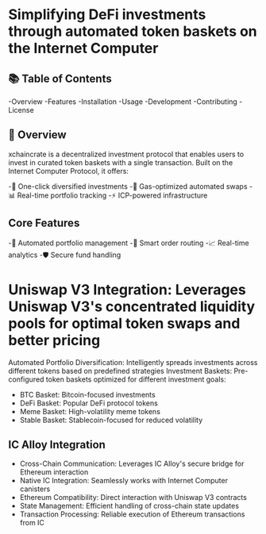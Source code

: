 # Simplifying DeFi investments through automated token baskets on the Internet Computer


## 📚 Table of Contents

-Overview
-Features
-Installation
-Usage
-Development
-Contributing
-License



## 🌟 Overview
xchaincrate is a decentralized investment protocol that enables users to invest in curated token baskets with a single transaction. Built on the Internet Computer Protocol, it offers:

-🎯 One-click diversified investments
-💸 Gas-optimized automated swaps
-📊 Real-time portfolio tracking
-⚡ ICP-powered infrastructure

## Core Features

-💼 Automated portfolio management
-🔄 Smart order routing
-📈 Real-time analytics
-🛡️ Secure fund handling

# Uniswap V3 Integration: Leverages Uniswap V3's concentrated liquidity pools for optimal token swaps and better pricing
Automated Portfolio Diversification: Intelligently spreads investments across different tokens based on predefined strategies
Investment Baskets: Pre-configured token baskets optimized for different investment goals:

- BTC Basket: Bitcoin-focused investments
- DeFi Basket: Popular DeFi protocol tokens
- Meme Basket: High-volatility meme tokens
- Stable Basket: Stablecoin-focused for reduced volatility


## IC Alloy Integration

- Cross-Chain Communication: Leverages IC Alloy's secure bridge for Ethereum interaction
- Native IC Integration: Seamlessly works with Internet Computer canisters
- Ethereum Compatibility: Direct interaction with Uniswap V3 contracts
- State Management: Efficient handling of cross-chain state updates
- Transaction Processing: Reliable execution of Ethereum transactions from IC



